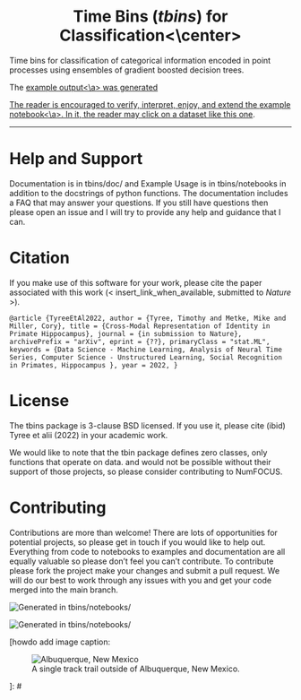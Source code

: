 
# <center>Time Bins (*tbins*) for Classification<\center>

Time bins for classification of categorical information encoded in point processes using ensembles of gradient boosted decision trees.

[This is a comment that will be hidden. Physics Rocks!]: #

The <a href="https://www.markdownguide.org" target="_blank">example output<\a> was generated

The reader is encouraged to verify, interpret, enjoy, and extend the
<a href="https://github.com/timtyree/tbins/notebooks/1.\ decoding_individual_identity.ipynb" target="_blank">example notebook<\a>.  In it, the reader may click on a dataset
<a href="https://www.markdownguide.org" target="_blank">like this one</a>.

---

# Help and Support
Documentation is in tbins/doc/ and Example Usage is in tbins/notebooks in addition to the docstrings of python functions.
The documentation includes a FAQ that may answer your questions.
If you still have questions then please open an issue and I will try to provide any help and guidance that I can.

# Citation
If you make use of this software for your work, please cite the paper associated with this work (< insert_link_when_available, submitted to _Nature_ >).

  `
  @article {TyreeEtAl2022,
      author = {Tyree, Timothy and Metke, Mike and Miller, Cory},
      title = {Cross-Modal Representation of Identity in Primate Hippocampus},
      journal = {in submission to Nature},
      archivePrefix = "arXiv",
      eprint = {??},
      primaryClass = "stat.ML",
      keywords = {Data Science - Machine Learning,
                  Analysis of Neural Time Series,
                  Computer Science - Unstructured Learning,
                  Social Recognition in Primates,
                  Hippocampus
                  },
      year = 2022,
      }
  `

# License
The tbins package is 3-clause BSD licensed.  If you use it, please cite (ibid) Tyree et alii (2022) in your academic work.

We would like to note that the tbin package defines zero classes, only functions that operate on data.
and would not be possible without their support of those projects, so please consider contributing to NumFOCUS.

# Contributing
Contributions are more than welcome! There are lots of opportunities for potential projects, so please get in touch if you would like to help out. Everything from code to notebooks to examples and documentation are all equally valuable so please don’t feel you can’t contribute. To contribute please fork the project make your changes and submit a pull request. We will do our best to work through any issues with you and get your code merged into the main branch.

![Generated in tbins/notebooks/](/fig/token_roc.jpeg)

![Generated in tbins/notebooks/](/fig/token_roc.jpeg "Hades observing her sister, Hermes (see tbins/notebooks)")

[howdo change image size: <img src="image.png" width="200" height="100">]: #

[howdo add image caption: <figure>
    <img src="/assets/images/albuquerque.jpg"
         alt="Albuquerque, New Mexico">
    <figcaption>A single track trail outside of Albuquerque, New Mexico.</figcaption>
</figure>]: #
